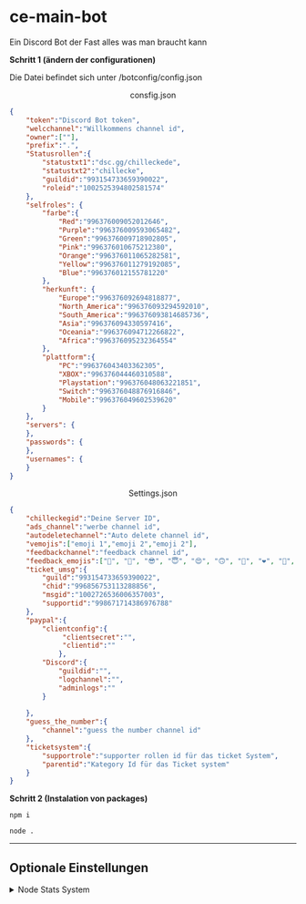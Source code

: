 # ce-main-bot
Ein Discord Bot der Fast alles was man braucht kann

<b>Schritt 1 (ändern der configurationen)</b>

<p>Die Datei befindet sich unter /botconfig/config.json</p>

<p style="text-align:center ;">consfig.json</p>

```json
{
    "token":"Discord Bot token",
    "welcchannel":"Willkommens channel id",
    "owner":[""],
    "prefix":".",
    "Statusrollen":{
        "statustxt1":"dsc.gg/chilleckede",
        "statustxt2":"chillecke",
        "guildid":"993154733659390022",
        "roleid":"1002525394802581574"
    },
    "selfroles": {
        "farbe":{
            "Red":"996376009052012646",
            "Purple":"996376009593065482",
            "Green":"996376009718902805",
            "Pink":"996376010675212380",
            "Orange":"996376011065282581",
            "Yellow":"996376011279192085",
            "Blue":"996376012155781220"
        },
        "herkunft": {
            "Europe":"996376092694818877",
            "North_America":"996376093294592010",
            "South_America":"996376093814685736",
            "Asia":"996376094330597416",
            "Oceania":"996376094712266822",
            "Africa":"996376095232364554"
        },
        "plattform":{
            "PC":"996376043403362305",
            "XBOX":"996376044460310588",
            "Playstation":"996376048063221851",
            "Switch":"996376048876916846",
            "Mobile":"996376049602539620"
        }
    },
    "servers": {
    },
    "passwords": {
    },
    "usernames": {
    }
}
```

<p style="text-align:center ;">Settings.json</p>

```json
{
    "chilleckegid":"Deine Server ID",
    "ads_channel":"werbe channel id",
    "autodeletechannel":"Auto delete channel id",
    "vemojis":["emoji 1","emoji 2","emoji 2"],
    "feedbackchannel":"feedback channel id",
    "feedback_emojis":["🥰", "🤩", "😎", "😇", "😍", "🙃", "💝", "❤️", "👀", "🟢", "✅", "🔥", "🌊", "✨", "💫", "💯", "👑", "💓", "💞", "🙏"],
    "ticket_umsg":{
        "guild":"993154733659390022",
        "chid":"996856753113288856",
        "msgid":"1002726536006357003",
        "supportid":"998671714386976788"
    },
    "paypal":{
        "clientconfig":{
             "clientsecret":"",
             "clientid":""
            },
        "Discord":{
            "guildid":"",
            "logchannel":"",
            "adminlogs":""
        }
       
    },
    "guess_the_number":{
        "channel":"guess the number channel id"
    },
    "ticketsystem":{
        "supportrole":"supporter rollen id für das ticket System",
        "parentid":"Kategory Id für das Ticket system"
    }
}
```

<b>Schritt 2 (Instalation von packages)</b>

```
npm i 
```

```
node .
```
<hr>
<h2>Optionale Einstellungen</h2>
<details> 
                     <summary>Node Stats System</summary>
                     <h6>
                         <li>
                             <hr>
                             Tausche als erstes /moduls/other/import.js durch den unten angezeigten script aus
                             ```js
                             module.exports = client => {
    require("./autodelete")(client)
    require("./autoreact")(client)
    require("./feedback_system")(client)
    require("./selfrolles")(client)
    require("./status_rollen")(client)
    require("./ticket_updatemessage")(client)
    require("./welcome")(client)
    require("./guess_the_number")(client)
    require("../ticketsystem/main")(client)
    require("../spielersuche/index")(client)
    require("./nodestats")(client)
}
/**
 * @Creator
 * made byGamerDave08#4154
 * @Information
 * Sag nicht das du den bot geschrieben hast 
 * @Github
 * https://github.com/gamerdave08/ce-main-bot
 */ 
                             ```
                        </li>
     
                     </h6>
                     
                   </details> 
<hr>
<h5>Diese readme wurde wegen <a href="https://discord.com/users/925802573506674729">HyperGaming</a> angelegt, da er es nicht selber schafft</h5>
<h1>Viel Spaß mit dem bot</h1>
